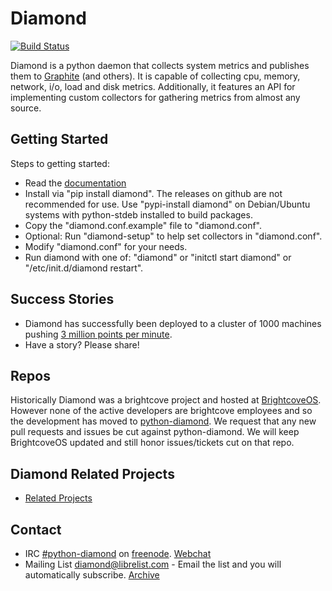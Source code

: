 # Diamond

[![Build Status](https://travis-ci.org/python-diamond/Diamond.svg?branch=master)](https://travis-ci.org/python-diamond/Diamond)

Diamond is a python daemon that collects system metrics and publishes them to [Graphite](handlers/GraphiteHandler) (and others).
It is capable of collecting cpu, memory, network, i/o, load and disk metrics.
Additionally, it features an API for implementing custom collectors for gathering metrics from almost any source.

## Getting Started

Steps to getting started:

  * Read the [documentation](http://diamond.readthedocs.org)
  * Install via "pip install diamond".  The releases on github are not recommended for use.  Use
  "pypi-install diamond" on Debian/Ubuntu systems with python-stdeb installed to build packages.
  * Copy the "diamond.conf.example" file to "diamond.conf".
  * Optional: Run "diamond-setup" to help set collectors in "diamond.conf".
  * Modify "diamond.conf" for your needs.
  * Run diamond with one of: "diamond" or "initctl start diamond" or "/etc/init.d/diamond restart".

## Success Stories

 * Diamond has successfully been deployed to a cluster of 1000 machines pushing [3 million points per minute](https://answers.launchpad.net/graphite/+question/178969).
 * Have a story? Please share!

## Repos

Historically Diamond was a brightcove project and hosted at [BrightcoveOS](https://github.com/brightcoveos/Diamond).
However none of the active developers are brightcove employees and so the development
has moved to [python-diamond](https://github.com/python-diamond/Diamond). We request
that any new pull requests and issues be cut against python-diamond. We will keep
BrightcoveOS updated and still honor issues/tickets cut on that repo.

## Diamond Related Projects
 * [Related Projects](Related-Projects)
 
## Contact
 * IRC [#python-diamond](irc://chat.freenode.net:6667/%23python-diamond) on [freenode](http://www.freenode.net). [Webchat](http://webchat.freenode.net/?channels=python-diamond)
 * Mailing List [diamond@librelist.com](mailto:diamond@librelist.com) - Email the list and you will automatically subscribe. [Archive](http://librelist.com/browser/diamond/)
